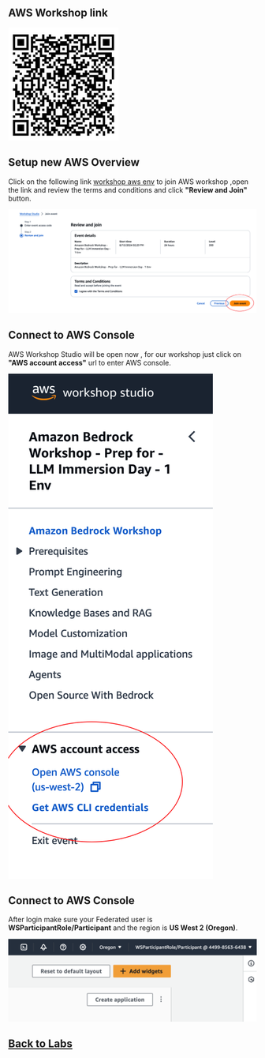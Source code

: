 ## AWS Workshop link

   ![image](aws/images/workshop_link.jpeg)


## Setup new AWS Overview


Click on the following link [workshop aws env](https://catalog.us-east-1.prod.workshops.aws/join?access-code=2fe8-03a0fe-75) to join AWS workshop ,open the link and review the terms and conditions and click **"Review and Join"** button.

   ![image](aws/images/new_workshop.png)

## Connect to AWS Console

AWS Workshop Studio will be open now , for our workshop just click on  **"AWS account access"** url to enter AWS console.

   ![image](aws/images/enter_console.png)


## Connect to AWS Console

After login make sure your Federated user is **WSParticipantRole/Participant** and the region is **US West 2 (Oregon)**.

   ![image](aws/images/after_login.png)


## [Back to Labs](https://github.com/TeraSky-OSS/aws-bedrock-llm-workshop/tree/main?tab=readme-ov-file#labs-overview)